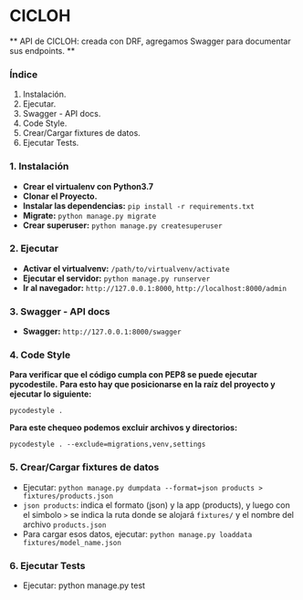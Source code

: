 # CICLOH #

** API de CICLOH: creada con DRF, agregamos Swagger para
 documentar sus endpoints. **

### Índice ###

1. Instalación.
2. Ejecutar.
3. Swagger - API docs.
4. Code Style.
5. Crear/Cargar fixtures de datos.
6. Ejecutar Tests.


### 1. Instalación ###

- **Crear el virtualenv con Python3.7**
- **Clonar el Proyecto.**
- **Instalar las dependencias:** `pip install -r requirements.txt`
- **Migrate:** `python manage.py migrate`
- **Crear superuser:** `python manage.py createsuperuser`

### 2. Ejecutar ###

- **Activar el virtualvenv:** `/path/to/virtualvenv/activate`
- **Ejecutar el servidor:** `python manage.py runserver`
- **Ir al navegador:** `http://127.0.0.1:8000`, `http://localhost:8000/admin`

### 3. Swagger - API docs ###
- **Swagger:** `http://127.0.0.1:8000/swagger`


### 4. Code Style ###

**Para verificar que el código cumpla con PEP8 se puede ejecutar pycodestile.**
**Para esto hay que posicionarse en la raíz del proyecto y ejecutar lo siguiente:**

`pycodestyle .`

**Para este chequeo podemos excluir archivos y directorios:**

`pycodestyle . --exclude=migrations,venv,settings`


### 5. Crear/Cargar fixtures de datos ###

- Ejecutar: `python manage.py dumpdata --format=json products > fixtures/products.json`
- `json products`: indica el formato (json) y la app (products), y luego con el simbolo `>`
   se indica la ruta donde se alojará `fixtures/` y el nombre del archivo `products.json`
- Para cargar esos datos, ejecutar: `python manage.py loaddata fixtures/model_name.json`


### 6. Ejecutar Tests ###

- Ejecutar: python manage.py test